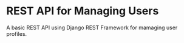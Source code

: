 # REST API for Managing Users

A basic REST API using Django REST Framework for mamaging user profiles.